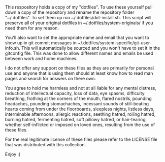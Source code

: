 This respository holds a copy of my "dotfiles". To use these yourself pull down
a copy of the repository and rename the repository folder "~/.dotfiles". To set
them up run ~/.dotfiles/dot-install.sh. This script will preserve all of your
original dotfiles in ~/.dotfiles/system-originals/ if you need them for any
reason.

You'll also want to set the appropriate name and email that you want to show up in
git commit messages in ~/.dotfiles/system-specific/git-user-info.sh. This will
automatically be sourced and you won't have to set it in the gitconfig file. This
was done to allow different names and emails be used between work and home machines.

I do not offer any support on these files as they are primarily for personal use
and anyone that is using them should at least know how to read man pages and
search for answers on there own.

You agree to hold me harmless and not at all liable for any mental distress,
reduction of intellectual capacity, loss of data, eye spasms, difficulty
breathing, frothing at the corners of the mouth, flared nostrils, pounding
headaches, pounding stomachaches, incessant sounds of still-beating hearts
coming from under the floorboards, sleepless nights, listless days,
interminable afternoons, allergic reactions, seething hatred, roiling hatred,
burning hatred, fermenting hatred, soft pillowy hatred, or hair-tearing, whether
self-inflicted or imposed on loved ones, resulting from the use of these files.

For the real legitimate license of these files please refer to the LICENSE file
that was distributed with this collection.

Enjoy ;)
